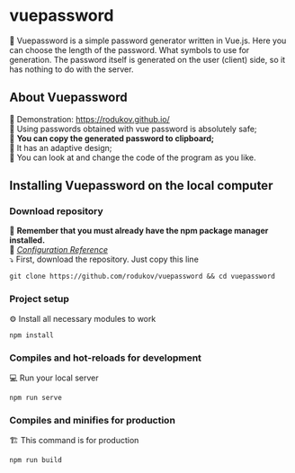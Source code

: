 # vuepassword

🔻 Vuepassword is a simple password generator written in Vue.js. Here you can choose the length of the password. What symbols to use for generation. The password itself is generated on the user (client) side, so it has nothing to do with the server.

## About Vuepassword
🔺 Demonstration: https://rodukov.github.io/<br>
🔺 Using passwords obtained with vue password is absolutely safe;<br>
🔺 <strong>You can copy the generated password to clipboard;</strong><br>
🔺 It has an adaptive design;<br>
🔺 You can look at and change the code of the program as you like.

## Installing Vuepassword on the local computer
### Download repository
📌 <strong>Remember that you must already have the npm package manager installed.</strong><br>
📌 <i>[Configuration Reference](https://cli.vuejs.org/config/)</i><br>
⤵️ First, download the repository. Just copy this line
```
git clone https://github.com/rodukov/vuepassword && cd vuepassword
```

### Project setup
⚙️ Install all necessary modules to work
```
npm install
```

### Compiles and hot-reloads for development
💻 Run your local server
```
npm run serve
```

### Compiles and minifies for production
🏗 This command is for production
```
npm run build
```

